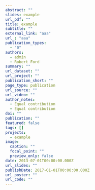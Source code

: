 ```yaml
---
abstract: ""
slides: example
url_pdf: ""
title: example
subtitle: ""
external_link: "aaa"
url_: "aaa"
publication_types:
  - "0"
authors:
  - admin
  - Robert Ford
summary: ""
url_dataset: ""
url_project: ""
publication_short: ""
page_type: publication
url_source: ""
url_video: ""
author_notes:
  - Equal contribution
  - Equal contribution
doi: ""
publication: ""
featured: false
tags: []
projects:
  - example
image:
  caption: ""
  focal_point: ""
  preview_only: false
date: 2013-07-01T00:00:00.000Z
url_slides: ""
publishDate: 2017-01-01T00:00:00.000Z
url_poster: ""
url_code: ""
---
```

